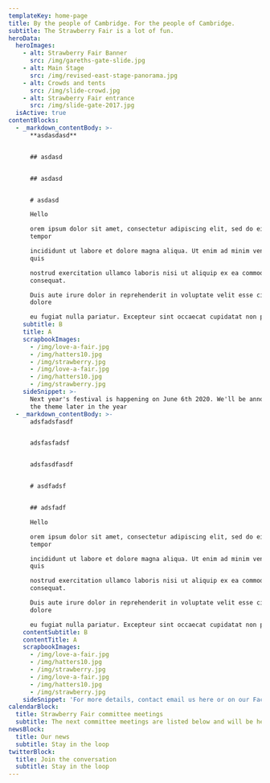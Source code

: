 ```yaml
---
templateKey: home-page
title: By the people of Cambridge. For the people of Cambridge.
subtitle: The Strawberry Fair is a lot of fun.
heroData:
  heroImages:
    - alt: Strawberry Fair Banner
      src: /img/gareths-gate-slide.jpg
    - alt: Main Stage
      src: /img/revised-east-stage-panorama.jpg
    - alt: Crowds and tents
      src: /img/slide-crowd.jpg
    - alt: Strawberry Fair entrance
      src: /img/slide-gate-2017.jpg
  isActive: true
contentBlocks:
  - _markdown_contentBody: >-
      **asdasdasd**


      ## asdasd


      ## asdasd


      # asdasd

      Hello

      orem ipsum dolor sit amet, consectetur adipiscing elit, sed do eiusmod
      tempor 

      incididunt ut labore et dolore magna aliqua. Ut enim ad minim veniam,
      quis 

      nostrud exercitation ullamco laboris nisi ut aliquip ex ea commodo
      consequat. 

      Duis aute irure dolor in reprehenderit in voluptate velit esse cillum
      dolore 

      eu fugiat nulla pariatur. Excepteur sint occaecat cupidatat non proident, 
    subtitle: B
    title: A
    scrapbookImages:
      - /img/love-a-fair.jpg
      - /img/hatters10.jpg
      - /img/strawberry.jpg
      - /img/love-a-fair.jpg
      - /img/hatters10.jpg
      - /img/strawberry.jpg
    sideSnippet: >-
      Next year's festival is happening on June 6th 2020. We'll be announcing
      the theme later in the year
  - _markdown_contentBody: >-
      adsfadsfasdf


      adsfasfadsf


      adsfasdfasdf


      # asdfadsf


      ## adsfadf

      Hello

      orem ipsum dolor sit amet, consectetur adipiscing elit, sed do eiusmod
      tempor 

      incididunt ut labore et dolore magna aliqua. Ut enim ad minim veniam,
      quis 

      nostrud exercitation ullamco laboris nisi ut aliquip ex ea commodo
      consequat. 

      Duis aute irure dolor in reprehenderit in voluptate velit esse cillum
      dolore 

      eu fugiat nulla pariatur. Excepteur sint occaecat cupidatat non proident, 
    contentSubtitle: B
    contentTitle: A
    scrapbookImages:
      - /img/love-a-fair.jpg
      - /img/hatters10.jpg
      - /img/strawberry.jpg
      - /img/love-a-fair.jpg
      - /img/hatters10.jpg
      - /img/strawberry.jpg
    sideSnippet: 'For more details, contact email us here or on our Facebook page'
calendarBlock:
  title: Strawberry Fair committee meetings
  subtitle: The next committee meetings are listed below and will be held at...
newsBlock:
  title: Our news
  subtitle: Stay in the loop
twitterBlock:
  title: Join the conversation
  subtitle: Stay in the loop
---
```


